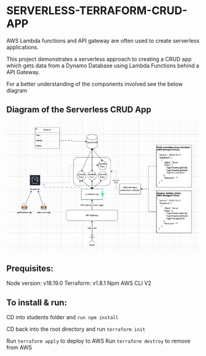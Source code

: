 # SERVERLESS-TERRAFORM-CRUD-APP

AWS Lambda functions and API gateway are often used to create serverless
applications.

This project demonstrates a serverless approach to creating a CRUD app which gets data from a Dynamo Database
using Lambda Functions behind a API Gateway.

For a better understanding of the components involved see the below diagram

## Diagram of the Serverless CRUD App
![alt text](https://github.com/aftab97/SERVERLESS-TERRAFORM-CRUD-APP/blob/main/diagram.png?raw=true)

## Prequisites:

Node version: v18.19.0
Terraform: v1.8.1
Npm
AWS CLI V2

## To install & run:

CD into students folder and ``run npm install``

CD back into the root directory and run ``terraform init``

Run ``terraform apply`` to deploy to AWS
Run ``terraform destroy`` to remove from AWS